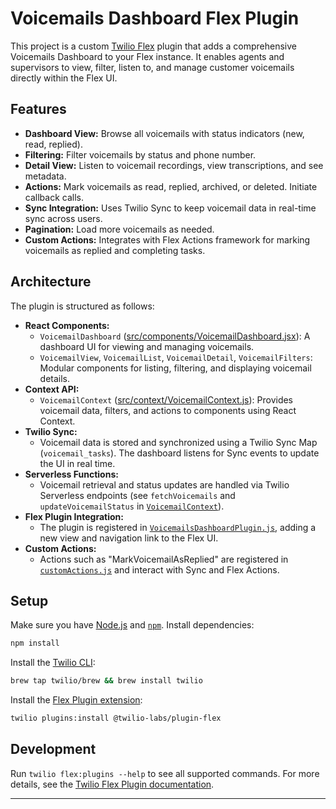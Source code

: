# Voicemails Dashboard Flex Plugin

This project is a custom [Twilio Flex](https://www.twilio.com/flex) plugin that adds a comprehensive Voicemails Dashboard to your Flex instance. It enables agents and supervisors to view, filter, listen to, and manage customer voicemails directly within the Flex UI.

## Features

- **Dashboard View:** Browse all voicemails with status indicators (new, read, replied).
- **Filtering:** Filter voicemails by status and phone number.
- **Detail View:** Listen to voicemail recordings, view transcriptions, and see metadata.
- **Actions:** Mark voicemails as read, replied, archived, or deleted. Initiate callback calls.
- **Sync Integration:** Uses Twilio Sync to keep voicemail data in real-time sync across users.
- **Pagination:** Load more voicemails as needed.
- **Custom Actions:** Integrates with Flex Actions framework for marking voicemails as replied and completing tasks.

## Architecture

The plugin is structured as follows:

- **React Components:**  
  - `VoicemailDashboard` ([src/components/VoicemailDashboard.jsx](src/components/VoicemailDashboard.jsx)): A dashboard UI for viewing and managing voicemails.
  - `VoicemailView`, `VoicemailList`, `VoicemailDetail`, `VoicemailFilters`: Modular components for listing, filtering, and displaying voicemail details.
- **Context API:**  
  - `VoicemailContext` ([src/context/VoicemailContext.js](src/context/VoicemailContext.js)): Provides voicemail data, filters, and actions to components using React Context.
- **Twilio Sync:**  
  - Voicemail data is stored and synchronized using a Twilio Sync Map (`voicemail_tasks`). The dashboard listens for Sync events to update the UI in real time.
- **Serverless Functions:**  
  - Voicemail retrieval and status updates are handled via Twilio Serverless endpoints (see `fetchVoicemails` and `updateVoicemailStatus` in [`VoicemailContext`](src/context/VoicemailContext.js)).
- **Flex Plugin Integration:**  
  - The plugin is registered in [`VoicemailsDashboardPlugin.js`](src/VoicemailsDashboardPlugin.js), adding a new view and navigation link to the Flex UI.
- **Custom Actions:**  
  - Actions such as "MarkVoicemailAsReplied" are registered in [`customActions.js`](src/utils/customActions.js) and interact with Sync and Flex Actions.

## Setup

Make sure you have [Node.js](https://nodejs.org) and [`npm`](https://npmjs.com). Install dependencies:

```bash
npm install
```

Install the [Twilio CLI](https://www.twilio.com/docs/twilio-cli/quickstart):

```bash
brew tap twilio/brew && brew install twilio
```

Install the [Flex Plugin extension](https://github.com/twilio-labs/plugin-flex/tree/v1-beta):

```bash
twilio plugins:install @twilio-labs/plugin-flex
```

## Development

Run `twilio flex:plugins --help` to see all supported commands. For more details, see the [Twilio Flex Plugin documentation](https://www.twilio.com/docs/flex/developer/plugins/cli).

---